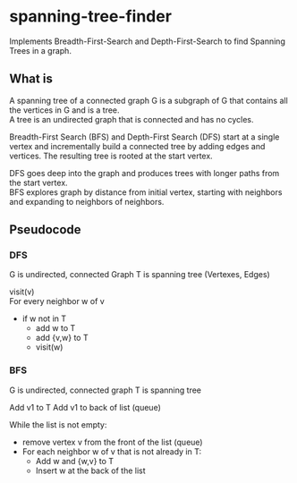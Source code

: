 # spanning-tree-finder
Implements Breadth-First-Search and Depth-First-Search to find Spanning Trees in a graph.  

## What is
A spanning tree of a connected graph G is a subgraph of G that contains all the vertices in G and is a tree.  
A tree is an undirected graph that is connected and has no cycles.  

Breadth-First Search (BFS) and Depth-First Search (DFS) start at a single vertex and incrementally build a connected tree
by adding edges and vertices.  The resulting tree is rooted at the start vertex.  

DFS goes deep into the graph and produces trees with longer paths from the start vertex.  
BFS explores graph by distance from initial vertex, starting with neighbors and expanding to neighbors of neighbors.  

## Pseudocode
### DFS
G is undirected, connected Graph
T is spanning tree (Vertexes, Edges)

visit(v)  
For every neighbor w of v  
  * if w not in T  
    * add w to T  
    * add {v,w} to T  
    * visit(w)  

### BFS
G is undirected, connected graph
T is spanning tree

Add v1 to T
Add v1 to back of list (queue)

While the list is not empty:
 * remove vertex v from the front of the list (queue)
 * For each neighbor w of v that is not already in T:
   * Add w and {w,v} to T
   * Insert w at the back of the list
 
